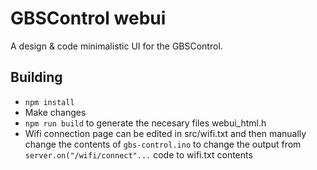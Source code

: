 # GBSControl webui

A design & code minimalistic UI for the GBSControl.

## Building

- `npm install`
- Make changes
- `npm run build` to generate the necesary files webui_html.h
- Wifi connection page can be edited in src/wifi.txt and then manually change the contents of `gbs-control.ino` to change the output from `server.on("/wifi/connect"...` code to wifi.txt contents
